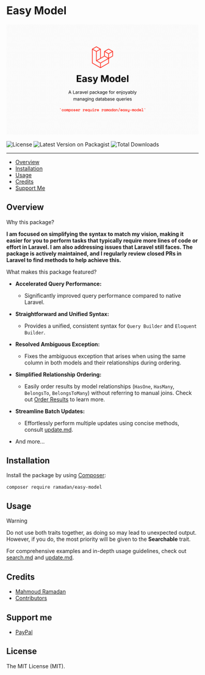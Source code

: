 # Easy Model

![Easy Model](https://raw.githubusercontent.com/mahmoudmohamedramadan/easy-model/refs/heads/main/assets/easy-model.png "Easy Model")

![License](https://img.shields.io/packagist/l/ramadan/easy-model "License")
![Latest Version on Packagist](https://img.shields.io/packagist/v/ramadan/easy-model "Latest Version on Packagist")
![Total Downloads](https://img.shields.io/packagist/dt/ramadan/easy-model "Total Downloads")

 - - -

- [Overview](#overview)
- [Installation](#installation)
- [Usage](#usage)
- [Credits](#credits)
- [Support Me](#support-me)

## Overview

Why this package?

**I am focused on simplifying the syntax to match my vision, making it easier for you to perform tasks that typically require more lines of code or effort in Laravel. I am also addressing issues that Laravel still faces. The package is actively maintained, and I regularly review closed PRs in Laravel to find methods to help achieve this.**

What makes this package featured?

- **Accelerated Query Performance:**
  - Significantly improved query performance compared to native Laravel.

- **Straightforward and Unified Syntax:**
  - Provides a unified, consistent syntax for `Query Builder` and `Eloquent Builder`.

- **Resolved Ambiguous Exception:**
  - Fixes the ambiguous exception that arises when using the same column in both models and their relationships during ordering.

- **Simplified Relationship Ordering:**
  - Easily order results by model relationships (`HasOne`, `HasMany`, `BelongsTo`, `BelongsToMany`) without referring to manual joins. Check out [Order Results](SEARCH.md#order-results) to learn more.

- **Streamline Batch Updates:**
  - Effortlessly perform multiple updates using concise methods, consult [update.md](UPDATE.md).

- And more...

## Installation

Install the package by using [Composer](https://getcomposer.org/):

```SHELL
composer require ramadan/easy-model
```

## Usage

> [!WARNING]
> Do not use both traits together, as doing so may lead to unexpected output. However, if you do, the most priority will be given to the **Searchable** trait.

For comprehensive examples and in-depth usage guidelines, check out [search.md](SEARCH.md) and [update.md](UPDATE.md).

## Credits

- [Mahmoud Ramadan](https://github.com/mahmoudmohamedramadan)
- [Contributors](https://github.com/mahmoudmohamedramadan/easy-model/graphs/contributors)

## Support me

- [PayPal](https://www.paypal.com/paypalme/mmramadan496)

## License

The MIT License (MIT).
